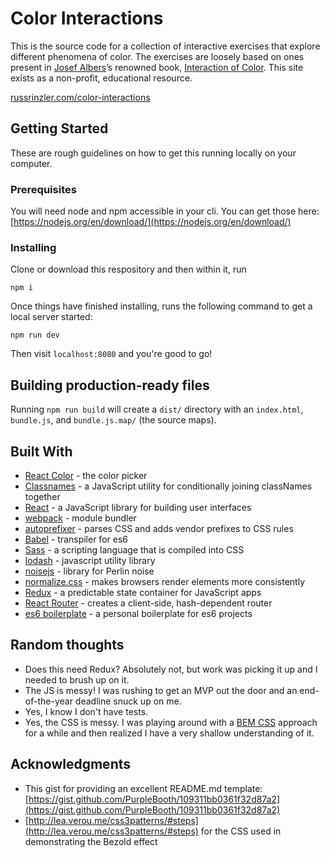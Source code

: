 # Color Interactions

This is the source code for a collection of interactive exercises that explore different phenomena of color. The exercises are loosely based on ones present in [Josef Albers](https://en.wikipedia.org/wiki/Josef_Albers)’s renowned book, [Interaction of Color](https://yalebooks.yale.edu/book/9780300179354/interaction-color). This site exists as a non-profit, educational resource.

[russrinzler.com/color-interactions](http://russrinzler.com/color-interactions/#/)


## Getting Started

These are rough guidelines on how to get this running locally on your computer.

### Prerequisites

You will need node and npm accessible in your cli. You can get those here: [https://nodejs.org/en/download/](https://nodejs.org/en/download/)


### Installing

Clone or download this respository and then within it, run
```
npm i
```

Once things have finished installing, runs the following command to get a local server started:
```
npm run dev
```

Then visit `localhost:8080` and you're good to go!


## Building production-ready files

Running `npm run build` will create a `dist/` directory with an `index.html`, `bundle.js`, and `bundle.js.map/` (the source maps).

## Built With

* [React Color](https://casesandberg.github.io/react-color/) - the color picker
* [Classnames](https://github.com/JedWatson/classnames) - a JavaScript utility for conditionally joining classNames together
* [React](https://reactjs.org/) - a JavaScript library for building user interfaces
* [webpack](https://webpack.js.org/) - module bundler
* [autoprefixer](https://github.com/postcss/autoprefixer) - parses CSS and adds vendor prefixes to CSS rules
* [Babel](https://babeljs.io/) - transpiler for es6
* [Sass](http://sass-lang.com/) - a scripting language that is compiled into CSS
* [lodash](https://lodash.com/) - javascript utility library
* [noisejs](https://github.com/josephg/noisejs) - library for Perlin noise
* [normalize.css](https://necolas.github.io/normalize.css/) - makes browsers render elements more consistently
* [Redux](https://redux.js.org/) - a predictable state container for JavaScript apps
* [React Router](https://github.com/ReactTraining/react-router) - creates a client-side, hash-dependent router
* [es6 boilerplate](https://github.com/RussHR/es6-boilerplate) - a personal boilerplate for es6 projects

## Random thoughts

* Does this need Redux? Absolutely not, but work was picking it up and I needed to brush up on it.
* The JS is messy! I was rushing to get an MVP out the door and an end-of-the-year deadline snuck up on me.
* Yes, I know I don't have tests.
* Yes, the CSS is messy. I was playing around with a [BEM CSS](http://getbem.com/introduction/) approach for a while and then realized I have a very shallow understanding of it.


## Acknowledgments

* This gist for providing an excellent README.md template: [https://gist.github.com/PurpleBooth/109311bb0361f32d87a2](https://gist.github.com/PurpleBooth/109311bb0361f32d87a2)
* [http://lea.verou.me/css3patterns/#steps](http://lea.verou.me/css3patterns/#steps) for the CSS used in demonstrating the Bezold effect
